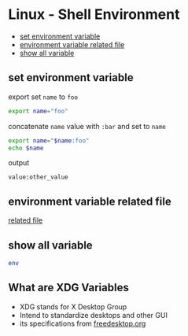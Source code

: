 # Linux - Shell Environment

* [set environment variable](#set-environment-variable)
* [environment variable related file](#environment-variable-related-file)
* [show all variable](#show-all-variable)

## set environment variable

export set `name` to `foo`

```sh
export name="foo"
```

concatenate `name` value with `:bar` and set to `name`

```sh
export name="$name:foo"
echo $name
```

output

```
value:other_value
```

## environment variable related file

[related file](linux-environment-variable-files.md)

## show all variable

```sh
env
```

## What are XDG Variables

- XDG stands for X Desktop Group
- Intend to standardize desktops and other GUI
- its specifications from [freedesktop.org](https://specifications.freedesktop.org/basedir-spec/basedir-spec-latest.html)


